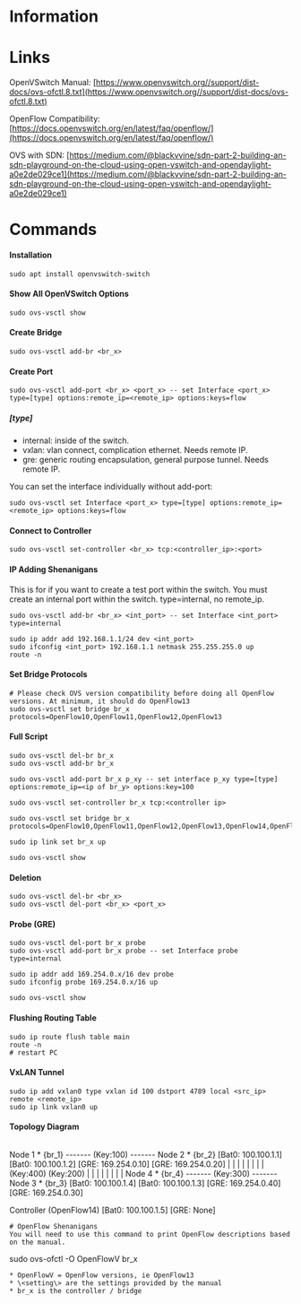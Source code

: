 # Information

# Links

OpenVSwitch Manual:
[https://www.openvswitch.org//support/dist-docs/ovs-ofctl.8.txt](https://www.openvswitch.org//support/dist-docs/ovs-ofctl.8.txt)

OpenFlow Compatibility:
[https://docs.openvswitch.org/en/latest/faq/openflow/](https://docs.openvswitch.org/en/latest/faq/openflow/)

OVS with SDN:
[https://medium.com/@blackvvine/sdn-part-2-building-an-sdn-playground-on-the-cloud-using-open-vswitch-and-opendaylight-a0e2de029ce1](https://medium.com/@blackvvine/sdn-part-2-building-an-sdn-playground-on-the-cloud-using-open-vswitch-and-opendaylight-a0e2de029ce1)
# Commands

#### Installation
```
sudo apt install openvswitch-switch
```
#### Show All OpenVSwitch Options
```
sudo ovs-vsctl show
```
#### Create Bridge
```
sudo ovs-vsctl add-br <br_x>
```
#### Create Port
```
sudo ovs-vsctl add-port <br_x> <port_x> -- set Interface <port_x> type=[type] options:remote_ip=<remote_ip> options:keys=flow 
```
##### \[type\]
* internal: inside of the switch.
* vxlan: vlan connect, complication ethernet. Needs remote IP.
* gre: generic routing encapsulation, general purpose tunnel. Needs remote IP.

You can set the interface individually without add-port:
```
sudo ovs-vsctl set Interface <port_x> type=[type] options:remote_ip=<remote_ip> options:keys=flow 
```
#### Connect to Controller
```
sudo ovs-vsctl set-controller <br_x> tcp:<controller_ip>:<port>
```
#### IP Adding Shenanigans
This is for if you want to create a test port within the switch. You must create an internal port within the switch. type=internal, no remote_ip.
```
sudo ovs-vsctl add-br <br_x> <int_port> -- set Interface <int_port> type=internal
```

```
sudo ip addr add 192.168.1.1/24 dev <int_port>
sudo ifconfig <int_port> 192.168.1.1 netmask 255.255.255.0 up
route -n
```

#### Set Bridge Protocols
```
# Please check OVS version compatibility before doing all OpenFlow versions. At minimum, it should do OpenFlow13
sudo ovs-vsctl set bridge br_x protocols=OpenFlow10,OpenFlow11,OpenFlow12,OpenFlow13
```

#### Full Script
```
sudo ovs-vsctl del-br br_x
sudo ovs-vsctl add-br br_x

sudo ovs-vsctl add-port br_x p_xy -- set interface p_xy type=[type] options:remote_ip=<ip of br_y> options:key=100

sudo ovs-vsctl set-controller br_x tcp:<controller ip>

sudo ovs-vsctl set bridge br_x protocols=OpenFlow10,OpenFlow11,OpenFlow12,OpenFlow13,OpenFlow14,OpenFlow15 

sudo ip link set br_x up

sudo ovs-vsctl show
```
#### Deletion
```
sudo ovs-vsctl del-br <br_x>
sudo ovs-vsctl del-port <br_x> <port_x>
```

#### Probe (GRE)
```
sudo ovs-vsctl del-port br_x probe 
sudo ovs-vsctl add-port br_x probe -- set Interface probe type=internal

sudo ip addr add 169.254.0.x/16 dev probe
sudo ifconfig probe 169.254.0.x/16 up

sudo ovs-vsctl show
```
#### Flushing Routing Table
```
sudo ip route flush table main
route -n
# restart PC
```
#### VxLAN Tunnel
```
sudo ip add vxlan0 type vxlan id 100 dstport 4789 local <src_ip> remote <remote_ip>
sudo ip link vxlan0 up
```

#### Topology Diagram

```
```
  Node 1 * {br_1} ------- (Key:100) ------- Node 2 * {br_2}
[Bat0: 100.100.1.1]                       [Bat0: 100.100.1.2]
[GRE: 169.254.0.10]                       [GRE: 169.254.0.20]
         |                                         |
         |                                         |
         |                                         |
         |                                         |
     (Key:400)                                 (Key:200)
         |                                         |
         |                                         |
         |                                         |
         |                                         |
  Node 4 * {br_4} ------- (Key:300) ------- Node 3 * {br_3}
[Bat0: 100.100.1.4]                       [Bat0: 100.100.1.3]
[GRE: 169.254.0.40]                       [GRE: 169.254.0.30]
 

Controller (OpenFlow14)
[Bat0: 100.100.1.5]
[GRE: None]
```
# OpenFlow Shenanigans
You will need to use this command to print OpenFlow descriptions based on the manual.
```
sudo ovs-ofctl -O OpenFlowV <setting> br_x
```
* OpenFlowV = OpenFlow versions, ie OpenFlow13
* \<setting\> are the settings provided by the manual
* br_x is the controller / bridge 
